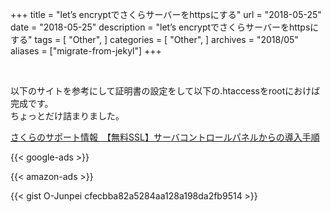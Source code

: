 +++
title = "let’s encryptでさくらサーバーをhttpsにする"
url = "2018-05-25"
date = "2018-05-25"
description = "let’s encryptでさくらサーバーをhttpsにする"
tags = [
    "Other",
]
categories = [
    "Other",
]
archives = "2018/05"
aliases = ["migrate-from-jekyl"]
+++

<br>

以下のサイトを参考にして証明書の設定をして以下の.htaccessをrootにおけば完成です。  
ちょっとだけ詰まりました。  

[さくらのサポート情報　【無料SSL】サーバコントロールパネルからの導入手順](https://help.sakura.ad.jp/115000136822/)

<!-- Google Ads -->
{{< google-ads >}}

<!-- Amazon Ads -->
{{< amazon-ads >}}

{{< gist O-Junpei cfecbba82a5284aa128a198da2fb9514 >}}

